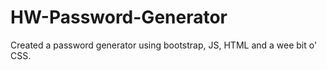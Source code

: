 # HW-Password-Generator
Created a password generator using bootstrap, JS, HTML and a wee bit o' CSS.
